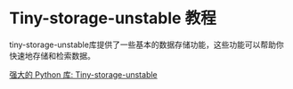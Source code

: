# Tiny-storage-unstable 教程


<show-structure depth="3"/>

tiny-storage-unstable库提供了一些基本的数据存储功能，这些功能可以帮助你快速地存储和检索数据。


<seealso>
<category ref="ref_docs">
    <a href="https://mp.weixin.qq.com/s/Zt3WaJNDPKXhUh3e3NQ6BQ">强大的 Python 库: Tiny-storage-unstable</a>
</category>
<category ref="ref_github">
</category>
<category ref="ref_issues">
</category>
<category ref="ref_hf">
</category>
<category ref="ref_ms">
</category>
</seealso>


